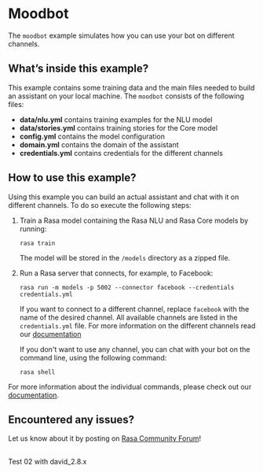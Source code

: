 # Moodbot

The `moodbot` example simulates how you can use your bot on different channels.

## What’s inside this example?

This example contains some training data and the main files needed to build an
assistant on your local machine. The `moodbot` consists of the following files:

- **data/nlu.yml** contains training examples for the NLU model
- **data/stories.yml** contains training stories for the Core model
- **config.yml** contains the model configuration
- **domain.yml** contains the domain of the assistant
- **credentials.yml** contains credentials for the different channels

## How to use this example?

Using this example you can build an actual assistant and chat with it on
different channels. To do so execute the following steps:

1. Train a Rasa model containing the Rasa NLU and Rasa Core models by running:
    ```
    rasa train
    ```
    The model will be stored in the `/models` directory as a zipped file.

2. Run a Rasa server that connects, for example, to Facebook:
    ```
    rasa run -m models -p 5002 --connector facebook --credentials credentials.yml
    ```
    If you want to connect to a different channel, replace `facebook` with the name of the
    desired channel.
    All available channels are listed in the `credentials.yml` file.
    For more information on the different channels read our
    [documentation](http://rasa.com/docs/rasa/messaging-and-voice-channels)

    If you don't want to use any channel, you can chat with your bot
    on the command line, using the following command:
    ```
    rasa shell
    ```

For more information about the individual commands, please check out our
[documentation](http://rasa.com/docs/rasa/command-line-interface).

## Encountered any issues?
Let us know about it by posting on [Rasa Community Forum](https://forum.rasa.com)!

## 
Test 02 with david_2.8.x
